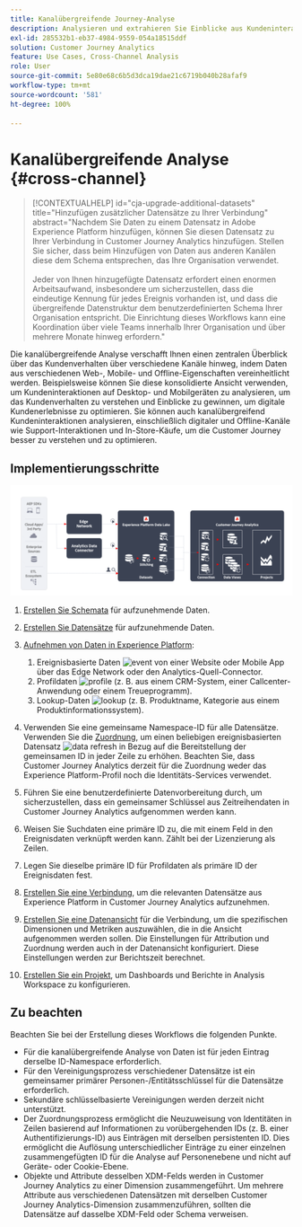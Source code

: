 ```yaml
---
title: Kanalübergreifende Journey-Analyse
description: Analysieren und extrahieren Sie Einblicke aus Kundeninteraktionen über die Customer Journey.
exl-id: 285532b1-eb37-4984-9559-054a18515ddf
solution: Customer Journey Analytics
feature: Use Cases, Cross-Channel Analysis
role: User
source-git-commit: 5e80e68c6b5d3dca19dae21c6719b040b28afaf9
workflow-type: tm+mt
source-wordcount: '581'
ht-degree: 100%

---
```


# Kanalübergreifende Analyse {#cross-channel}

<!-- markdownlint-disable MD034 -->

>[!CONTEXTUALHELP]
>id="cja-upgrade-additional-datasets"
>title="Hinzufügen zusätzlicher Datensätze zu Ihrer Verbindung"
>abstract="Nachdem Sie Daten zu einem Datensatz in Adobe Experience Platform hinzufügen, können Sie diesen Datensatz zu Ihrer Verbindung in Customer Journey Analytics hinzufügen. Stellen Sie sicher, dass beim Hinzufügen von Daten aus anderen Kanälen diese dem Schema entsprechen, das Ihre Organisation verwendet.<br><br>Jeder von Ihnen hinzugefügte Datensatz erfordert einen enormen Arbeitsaufwand, insbesondere um sicherzustellen, dass die eindeutige Kennung für jedes Ereignis vorhanden ist, und dass die übergreifende Datenstruktur dem benutzerdefinierten Schema Ihrer Organisation entspricht. Die Einrichtung dieses Workflows kann eine Koordination über viele Teams innerhalb Ihrer Organisation und über mehrere Monate hinweg erfordern."

<!-- markdownlint-enable MD034 -->

Die kanalübergreifende Analyse verschafft Ihnen einen zentralen Überblick über das Kundenverhalten über verschiedene Kanäle hinweg, indem Daten aus verschiedenen Web-, Mobile- und Offline-Eigenschaften vereinheitlicht werden. Beispielsweise können Sie diese konsolidierte Ansicht verwenden, um Kundeninteraktionen auf Desktop- und Mobilgeräten zu analysieren, um das Kundenverhalten zu verstehen und Einblicke zu gewinnen, um digitale Kundenerlebnisse zu optimieren. Sie können auch kanalübergreifend Kundeninteraktionen analysieren, einschließlich digitaler und Offline-Kanäle wie Support-Interaktionen und In-Store-Käufe, um die Customer Journey besser zu verstehen und zu optimieren.

## Implementierungsschritte

![Ablauf der Implementierungsschritte, wie in diesem Abschnitt beschrieben.](../assets/cca-architecture.png)

1. [Erstellen Sie Schemata](https://experienceleague.adobe.com/docs/experience-platform/xdm/tutorials/create-schema-ui.html?lang=de) für aufzunehmende Daten.
1. [Erstellen Sie Datensätze](https://experienceleague.adobe.com/docs/platform-learn/tutorials/data-ingestion/create-datasets-and-ingest-data.html?lang=de) für aufzunehmende Daten.
1. [Aufnehmen von Daten in Experience Platform](https://experienceleague.adobe.com/docs/platform-learn/tutorials/data-ingestion/understanding-data-ingestion.html?lang=de):
   1. Ereignisbasierte Daten ![event](https://spectrum.adobe.com/static/icons/workflow_18/Smock_Events_18_N.svg) von einer Website oder Mobile App über das Edge Network oder den Analytics-Quell-Connector.
   2. Profildaten ![profile](https://spectrum.adobe.com/static/icons/workflow_18/Smock_User_18_N.svg) (z. B. aus einem CRM-System, einer Callcenter-Anwendung oder einem Treueprogramm).
   3. Lookup-Daten ![lookup](https://spectrum.adobe.com/static/icons/workflow_18/Smock_Search_18_N.svg) (z. B. Produktname, Kategorie aus einem Produktinformationssystem).

1. Verwenden Sie eine gemeinsame Namespace-ID für alle Datensätze. Verwenden Sie die [Zuordnung](../../stitching/overview.md), um einen beliebigen ereignisbasierten Datensatz ![data refresh](https://spectrum.adobe.com/static/icons/workflow_18/Smock_DataRefresh_18_N.svg) in Bezug auf die Bereitstellung der gemeinsamen ID in jeder Zeile zu erhöhen. Beachten Sie, dass Customer Journey Analytics derzeit für die Zuordnung weder das Experience Platform-Profil noch die Identitäts-Services verwendet.
1. Führen Sie eine benutzerdefinierte Datenvorbereitung durch, um sicherzustellen, dass ein gemeinsamer Schlüssel aus Zeitreihendaten in Customer Journey Analytics aufgenommen werden kann.
1. Weisen Sie Suchdaten eine primäre ID zu, die mit einem Feld in den Ereignisdaten verknüpft werden kann. Zählt bei der Lizenzierung als Zeilen.
1. Legen Sie dieselbe primäre ID für Profildaten als primäre ID der Ereignisdaten fest.
1. [Erstellen Sie eine Verbindung](../../connections/overview.md), um die relevanten Datensätze aus Experience Platform in Customer Journey Analytics aufzunehmen.
1. [Erstellen Sie eine Datenansicht](/help/data-views/create-dataview.md) für die Verbindung, um die spezifischen Dimensionen und Metriken auszuwählen, die in die Ansicht aufgenommen werden sollen. Die Einstellungen für Attribution und Zuordnung werden auch in der Datenansicht konfiguriert. Diese Einstellungen werden zur Berichtszeit berechnet.
1. [Erstellen Sie ein Projekt](/help/analysis-workspace/home.md), um Dashboards und Berichte in Analysis Workspace zu konfigurieren.

## Zu beachten

Beachten Sie bei der Erstellung dieses Workflows die folgenden Punkte.

* Für die kanalübergreifende Analyse von Daten ist für jeden Eintrag derselbe ID-Namespace erforderlich.
* Für den Vereinigungsprozess verschiedener Datensätze ist ein gemeinsamer primärer Personen-/Entitätsschlüssel für die Datensätze erforderlich.
* Sekundäre schlüsselbasierte Vereinigungen werden derzeit nicht unterstützt.
* Der Zuordnungsprozess ermöglicht die Neuzuweisung von Identitäten in Zeilen basierend auf Informationen zu vorübergehenden IDs (z. B. einer Authentifizierungs-ID) aus Einträgen mit derselben persistenten ID. Dies ermöglicht die Auflösung unterschiedlicher Einträge zu einer einzelnen zusammengefügten ID für die Analyse auf Personenebene und nicht auf Geräte- oder Cookie-Ebene.
* Objekte und Attribute desselben XDM-Felds werden in Customer Journey Analytics zu einer Dimension zusammengeführt. Um mehrere Attribute aus verschiedenen Datensätzen mit derselben Customer Journey Analytics-Dimension zusammenzuführen, sollten die Datensätze auf dasselbe XDM-Feld oder Schema verweisen.

